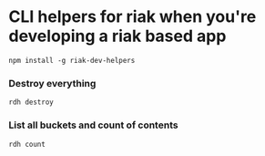 # CLI helpers for riak when you're developing a riak based app

```
npm install -g riak-dev-helpers
```


### Destroy everything

```
rdh destroy
```


### List all buckets and count of contents


```
rdh count
```
